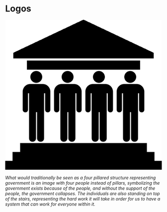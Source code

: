 # Logos

![alt text](https://raw.githubusercontent.com/Governbit/Marketing/master/Resources/Logos/Governbit%20Logo.png "Governbit Logo")

*What would traditionally be seen as a four pillared structure representing government is an image with four people instead of pillars, symbolizing the government exists because of the people, and without the support of the people, the government collapses. The individuals are also standing on top of the stairs, representing the hard work it will take in order for us to have a system that can work for everyone within it.*
